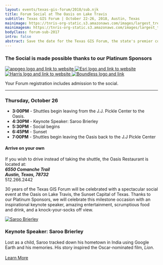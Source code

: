 ```yaml
---
layout: events/texas-gis-forum/2018/sub.njk
title: Forum Social at The Oasis on Lake Travis
subtitle: Texas GIS Forum | October 22-26, 2018, Austin, Texas
mainimage: https://tnris-org-static.s3.amazonaws.com/images/largest_tree_graphic_nofade.jpg
mainimagesm: https://tnris-org-static.s3.amazonaws.com/images/largest_tree_graphic_sm.jpg
bodyClass: forum-sub-2017
intro: false
abstract: Save the date for the Texas GIS Forum, the state's premier conference for the geospatial professional community.
---
```

<div class="row">
  <div class="col-sm-5 social-left">
    <h3>The Social is made possible thanks to our Platinum Sponsors</h3>
    <p>
      <a class="welcome-logo" href="http://appgeo.com">
        <img  alt="appgeo logo and link to website" src="https://tnris-org-static.s3.amazonaws.com/images/appgeo_logo.png">
      </a>
      <a class="welcome-logo" href="http://www.esri.com">
        <img   alt="Esri logo and link to website" src="https://tnris-org-static.s3.amazonaws.com/images/esri_where_logo.png">
      </a>
      <a class="welcome-logo" href="http://www.harrisgeospatial.com">
        <img  alt="Harris logo and link to website" src="https://tnris-org-static.s3.amazonaws.com/images/harris_sm.png">
      </a>
      <a class="welcome-logo" href="http://www.boundlessgeo.com/">
        <img alt="Boundless logo and link" src="https://tnris-org-static.s3.amazonaws.com/images/boundless_lg.png">
      </a>
    </p>
    <p>Your Forum registration includes admission to the social.</p>
    <hr>
    <h3 class="date-header">Thursday, October 26</h3>
    <ul class="list-clean social-schedule">
      <li><strong>3:00PM</strong> - Shuttles begin leaving from the J.J. Pickle Center to the Oasis.</li>
      <li><strong>4:30PM</strong> - Keynote Speaker: Saroo Brierley</li>
      <li><strong>5:30PM</strong> - Social begins</li>
      <li><strong>6:45PM</strong> - Sunset</li>
      <li><strong>7:00PM</strong> - Shuttles begin leaving the Oasis back to the J.J Pickle Center</li>
    </ul>
    <div class="well well-bg">
      <h4>Arrive on your own</h4>
      If you wish to drive instead of taking the shuttle, the Oasis Restaurant is located at:<br>
      <address>
        <strong>6550 Comanche Trail<br>
        Austin, Texas, 78732</strong></address>
      <phone>512.266.2442</phone>
    </div>
  </div>
  <div class="col-sm-7 social-right">
    <p class="lead-forum">
      30 years of the Texas GIS Forum will be celebrated with a spectacular social event at the Oasis on Lake Travis, the Sunset Capital of Texas. Thanks to our Platinum Sponsors, we will celebrate this milestone occasion with an inspirational keynote speaker, amazing entertainment, scrumptious food and drink, and a knock-your-socks off view.
    </p>
    <div class="media">
      <div class="media-left">
        <a href="/news/2017-06-29/lost-as-child-online-maps-pointed-hometown-forum-keynote-saroo-brierley">
          <img class="media-object" src="https://tnris-org-static.s3.amazonaws.com/images/saroo-alley.jpg" alt="Saroo Brierley">
        </a>
      </div>
      <div class="media-body">
        <h3 class="media-heading">Keynote Speaker: Saroo Brierley</h3>
          <p>Lost as a child, Saroo tracked down his hometown in India using Google Earth and his memories. His story inspired the Oscar-nominated film, <em>Lion</em>.
            <br><br>
            <a href="/news/2017-06-29/lost-as-child-online-maps-pointed-hometown-forum-keynote-saroo-brierley">
              <i class="glyphicon glyphicon-arrow-right"></i> Learn More
            </a>
          </p>
      </div>
    </div>
  </div>
</div>
